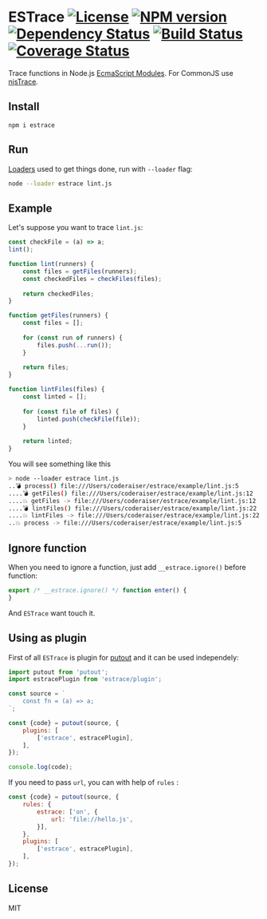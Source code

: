 # ESTrace [![License][LicenseIMGURL]][LicenseURL] [![NPM version][NPMIMGURL]][NPMURL] [![Dependency Status][DependencyStatusIMGURL]][DependencyStatusURL] [![Build Status][BuildStatusIMGURL]][BuildStatusURL] [![Coverage Status][CoverageIMGURL]][CoverageURL]

[NPMIMGURL]: https://img.shields.io/npm/v/estrace.svg?style=flat
[DependencyStatusIMGURL]: https://img.shields.io/david/coderaiser/estrace.svg?style=flat
[BuildStatusURL]: https://github.com/coderaiser/estrace/actions?query=workflow%3A%22Node+CI%22 "Build Status"
[BuildStatusIMGURL]: https://github.com/coderaiser/estrace/workflows/Node%20CI/badge.svg
[LicenseIMGURL]: https://img.shields.io/badge/license-MIT-317BF9.svg?style=flat
[NPMURL]: https://npmjs.org/package/estrace "npm"
[DependencyStatusURL]: https://david-dm.org/coderaiser/estrace "Dependency Status"
[LicenseURL]: https://tldrlegal.com/license/mit-license "MIT License"
[CoverageURL]: https://coveralls.io/github/coderaiser/estrace?branch=master
[CoverageIMGURL]: https://coveralls.io/repos/coderaiser/estrace/badge.svg?branch=master&service=github

Trace functions in Node.js [EcmaScript Modules](https://nodejs.org/api/esm.html#esm_modules_ecmascript_modules). For CommonJS use [njsTrace](https://github.com/ValYouW/njsTrace).

## Install

`npm i estrace`

## Run

[Loaders](https://nodejs.org/api/esm.html#esm_loaders) used to get things done, run with `--loader` flag:

```sh
node --loader estrace lint.js
```

## Example

Let's suppose you want to trace `lint.js`:

```js
const checkFile = (a) => a;
lint();

function lint(runners) {
    const files = getFiles(runners);
    const checkedFiles = checkFiles(files);
    
    return checkedFiles;
}

function getFiles(runners) {
    const files = [];
    
    for (const run of runners) {
        files.push(...run());
    }
    
    return files;
}

function lintFiles(files) {
    const linted = [];
    
    for (const file of files) {
        linted.push(checkFile(file));
    }
    
    return linted;
}
```

You will see something like this

```sh
> node --loader estrace lint.js
..💣 process() file:///Users/coderaiser/estrace/example/lint.js:5
....💣 getFiles() file:///Users/coderaiser/estrace/example/lint.js:12
....💥 getFiles -> file:///Users/coderaiser/estrace/example/lint.js:12
....💣 lintFiles() file:///Users/coderaiser/estrace/example/lint.js:22
....💥 lintFiles -> file:///Users/coderaiser/estrace/example/lint.js:22
..💥 process -> file:///Users/coderaiser/estrace/example/lint.js:5
```

## Ignore function

When you need to ignore a function, just add `__estrace.ignore()` before function:

```js
export /* __estrace.ignore() */ function enter() {
}
```

And `ESTrace` want touch it.

## Using as plugin

First of all `ESTrace` is plugin for [putout](https://github.com/coderaiser/putout) and it can be used independely:

```js
import putout from 'putout';
import estracePlugin from 'estrace/plugin';

const source = `
    const fn = (a) => a;
`;

const {code} = putout(source, {
    plugins: [
        ['estrace', estracePlugin],
    ],
});

console.log(code);
```

If you need to pass `url`, you can with help of `rules` :

```js
const {code} = putout(source, {
    rules: {
        estrace: ['on', {
            url: 'file://hello.js',
        }],
    },
    plugins: [
        ['estrace', estracePlugin],
    ],
});
```

## License

MIT
